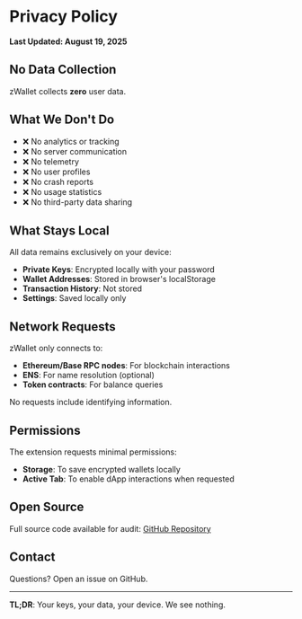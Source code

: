# Privacy Policy

**Last Updated: August 19, 2025**

## No Data Collection

zWallet collects **zero** user data.

## What We Don't Do

- ❌ No analytics or tracking
- ❌ No server communication
- ❌ No telemetry
- ❌ No user profiles
- ❌ No crash reports
- ❌ No usage statistics
- ❌ No third-party data sharing

## What Stays Local

All data remains exclusively on your device:

- **Private Keys**: Encrypted locally with your password
- **Wallet Addresses**: Stored in browser's localStorage
- **Transaction History**: Not stored
- **Settings**: Saved locally only

## Network Requests

zWallet only connects to:

- **Ethereum/Base RPC nodes**: For blockchain interactions
- **ENS**: For name resolution (optional)
- **Token contracts**: For balance queries

No requests include identifying information.

## Permissions

The extension requests minimal permissions:

- **Storage**: To save encrypted wallets locally
- **Active Tab**: To enable dApp interactions when requested

## Open Source

Full source code available for audit: [GitHub Repository](https://github.com/zammdefi/zWallet)

## Contact

Questions? Open an issue on GitHub.

---

**TL;DR**: Your keys, your data, your device. We see nothing.